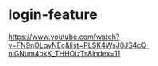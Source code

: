 # login-feature
https://www.youtube.com/watch?v=FN9nOLqyNEc&list=PLSK4WsJ8JS4cQ-niGNum4bkK_THHOizTs&index=11
